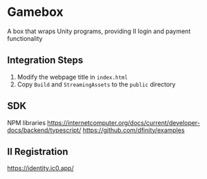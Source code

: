 # Gamebox

A box that wraps Unity programs, providing II login and payment functionality

## Integration Steps

1. Modify the webpage title in `index.html`
2. Copy `Build` and `StreamingAssets` to the `public` directory

## SDK

NPM libraries
https://internetcomputer.org/docs/current/developer-docs/backend/typescript/
https://github.com/dfinity/examples

## II Registration

https://identity.ic0.app/

